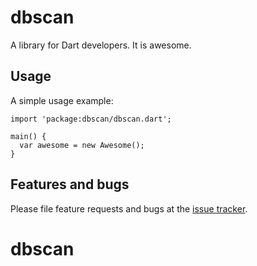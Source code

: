 # dbscan

A library for Dart developers. It is awesome.

## Usage

A simple usage example:

    import 'package:dbscan/dbscan.dart';

    main() {
      var awesome = new Awesome();
    }

## Features and bugs

Please file feature requests and bugs at the [issue tracker][tracker].

[tracker]: http://example.com/issues/replaceme
# dbscan
